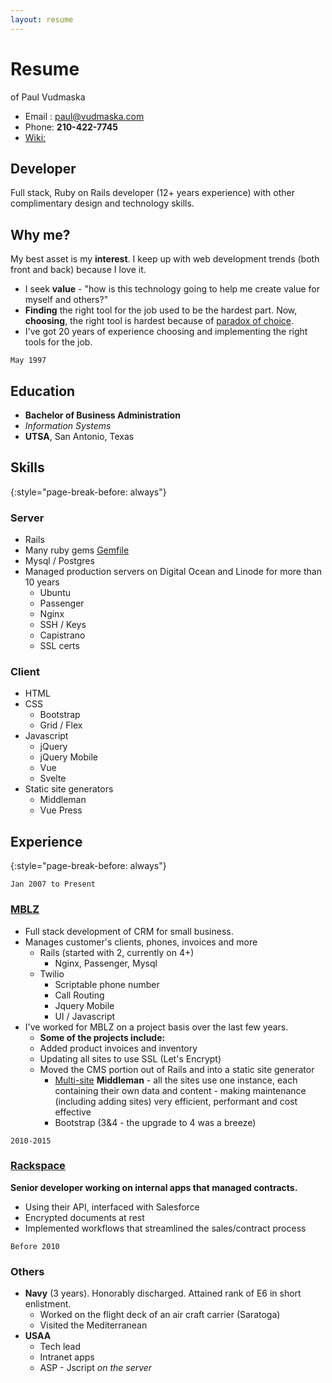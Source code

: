 ```yaml
---
layout: resume
---
```


# Resume
of Paul Vudmaska

* Email : <a href="mailto:paul@vudmaska.com">paul@vudmaska.com</a>
* Phone: __210-422-7745__
* [Wiki:](https://github.com/voodoo/voodoo.github.io/wiki)



## Developer

Full stack, Ruby on Rails developer (12+ years experience) with other complimentary design and technology skills.



## Why me?

My best asset is my **interest**. I keep up with web development trends (both front and back) because I love it.

- I seek **value** - "how is this technology going to help me create value for myself and others?"
- **Finding** the right tool for the job used to be the hardest part. Now, **choosing**, the right tool is hardest because of [paradox of choice](https://github.com/voodoo/voodoo.github.io/wiki/Shoulders-of-giants).
- I've got 20 years of experience choosing and implementing the right tools for the job.



`May 1997`

## Education  


* **Bachelor of Business Administration**
* _Information Systems_
* **UTSA**, San Antonio, Texas
  


## Skills
{:style="page-break-before: always"}

### Server

- Rails
- Many ruby gems [Gemfile](https://gist.github.com/voodoo/a2e516df6ab72e40bf0bcacbcf3affad)
- Mysql / Postgres
- Managed production servers on Digital Ocean and Linode for more than 10 years
  - Ubuntu
  - Passenger
  - Nginx
  - SSH / Keys
  - Capistrano
  - SSL certs

### Client 

- HTML
- CSS
  - Bootstrap
  - Grid / Flex
- Javascript
  - jQuery
  - jQuery Mobile
  - Vue
  - Svelte
- Static site generators
  - Middleman
  - Vue Press




## Experience
{:style="page-break-before: always"}

`Jan 2007 to Present`

### [MBLZ](http://mblz.com)



- Full stack development of CRM for small business.
- Manages customer's clients, phones, invoices and more
  - Rails (started with 2, currently on 4+)
    - Nginx, Passenger, Mysql
  - Twilio
    - Scriptable phone number
    - Call Routing
    - Jquery Mobile
    - UI / Javascript
- I've worked for MBLZ on a project basis over the last few years. 
  - **Some of the projects include:**
  - Added product invoices and inventory
  - Updating all sites to use SSL (Let's Encrypt)
  - Moved the CMS portion out of Rails and into a static site generator
    - [Multi-site](https://github.com/mblz/mm-multi-site) **Middleman** - all the sites use one instance, each containing their own data and content - making maintenance (including adding sites) very efficient, performant and cost effective
    - Bootstrap (3&4 - the upgrade to 4 was a breeze)

`2010-2015`

### [Rackspace](http://rackspace.com) 

**Senior developer working on internal apps that managed contracts.**

- Using their API, interfaced with Salesforce
- Encrypted documents at rest
- Implemented workflows that streamlined the sales/contract process


`Before 2010`

### Others 

- **Navy** (3 years). Honorably discharged. Attained rank of E6 in short enlistment.
  - Worked on the flight deck of an air craft carrier (Saratoga)
  - Visited the Mediterranean
- **USAA**
  - Tech lead
  - Intranet apps
  - ASP - Jscript _on the server_

